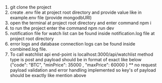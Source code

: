 1. git clone the project
2. create .env file at project root directory and provide value like in example.env file (provide mongodbURl)
2. open the terminal at project root directory and enter command npm i
3. to run the project enter the command npm run dev
4. notification file for watch list can be found inside notification.log file at project root directory
5. error logs and database connection logs can be found inside combined.log file.
6. To call watchlist api end-point is localhost:3000/api/watchlist method type is post and payload should be in format of exact like below 
 {"code": "BTC", "minPrice": 35000 , "maxPrice": 60000 }
 ** no request payload validation and error handling implemented so key's of payload should be exactly like mention above